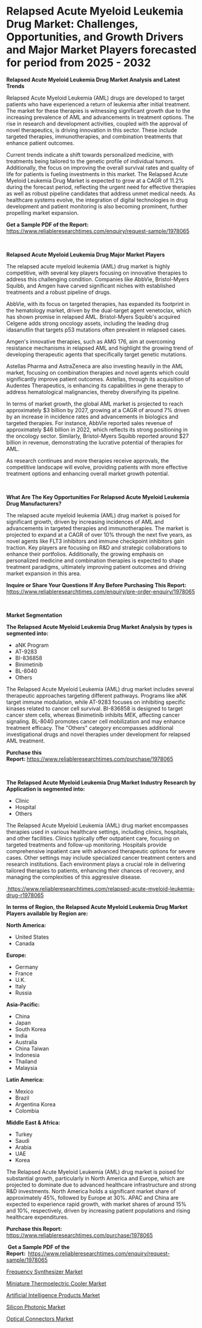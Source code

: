 <p><h1>Relapsed Acute Myeloid Leukemia Drug Market: Challenges, Opportunities, and Growth Drivers and Major Market Players forecasted for period from 2025 - 2032</h1></p><p><strong>Relapsed Acute Myeloid Leukemia Drug Market Analysis and Latest Trends</strong></p>
<p><p>Relapsed Acute Myeloid Leukemia (AML) drugs are developed to target patients who have experienced a return of leukemia after initial treatment. The market for these therapies is witnessing significant growth due to the increasing prevalence of AML and advancements in treatment options. The rise in research and development activities, coupled with the approval of novel therapeutics, is driving innovation in this sector. These include targeted therapies, immunotherapies, and combination treatments that enhance patient outcomes.</p><p>Current trends indicate a shift towards personalized medicine, with treatments being tailored to the genetic profile of individual tumors. Additionally, the focus on improving the overall survival rates and quality of life for patients is fueling investments in this market. The Relapsed Acute Myeloid Leukemia Drug Market is expected to grow at a CAGR of 11.2% during the forecast period, reflecting the urgent need for effective therapies as well as robust pipeline candidates that address unmet medical needs. As healthcare systems evolve, the integration of digital technologies in drug development and patient monitoring is also becoming prominent, further propelling market expansion.</p></p>
<p><strong>Get a Sample PDF of the Report:&nbsp;</strong> <a href="https://www.reliableresearchtimes.com/enquiry/request-sample/1978065?utm_campaign=2643&utm_medium=2&utm_source=Github&utm_content=ia&utm_term=09032025&utm_id=relapsed-acute-myeloid-leukemia-drug">https://www.reliableresearchtimes.com/enquiry/request-sample/1978065</a></p>
<p>&nbsp;</p>
<p><strong>Relapsed Acute Myeloid Leukemia Drug Major Market Players</strong></p>
<p><p>The relapsed acute myeloid leukemia (AML) drug market is highly competitive, with several key players focusing on innovative therapies to address this challenging condition. Companies like AbbVie, Bristol-Myers Squibb, and Amgen have carved significant niches with established treatments and a robust pipeline of drugs.</p><p>AbbVie, with its focus on targeted therapies, has expanded its footprint in the hematology market, driven by the dual-target agent venetoclax, which has shown promise in relapsed AML. Bristol-Myers Squibb's acquired Celgene adds strong oncology assets, including the leading drug idasanutlin that targets p53 mutations often prevalent in relapsed cases.</p><p>Amgen's innovative therapies, such as AMG 176, aim at overcoming resistance mechanisms in relapsed AML and highlight the growing trend of developing therapeutic agents that specifically target genetic mutations. </p><p>Astellas Pharma and AstraZeneca are also investing heavily in the AML market, focusing on combination therapies and novel agents which could significantly improve patient outcomes. Astellas, through its acquisition of Audentes Therapeutics, is enhancing its capabilities in gene therapy to address hematological malignancies, thereby diversifying its pipeline.</p><p>In terms of market growth, the global AML market is projected to reach approximately $3 billion by 2027, growing at a CAGR of around 7% driven by an increase in incidence rates and advancements in biologics and targeted therapies. For instance, AbbVie reported sales revenue of approximately $46 billion in 2022, which reflects its strong positioning in the oncology sector. Similarly, Bristol-Myers Squibb reported around $27 billion in revenue, demonstrating the lucrative potential of therapies for AML.</p><p>As research continues and more therapies receive approvals, the competitive landscape will evolve, providing patients with more effective treatment options and enhancing overall market growth potential.</p></p>
<p>&nbsp;</p>
<p><strong>What Are The Key Opportunities For Relapsed Acute Myeloid Leukemia Drug Manufacturers?</strong></p>
<p><p>The relapsed acute myeloid leukemia (AML) drug market is poised for significant growth, driven by increasing incidences of AML and advancements in targeted therapies and immunotherapies. The market is projected to expand at a CAGR of over 10% through the next five years, as novel agents like FLT3 inhibitors and immune checkpoint inhibitors gain traction. Key players are focusing on R&D and strategic collaborations to enhance their portfolios. Additionally, the growing emphasis on personalized medicine and combination therapies is expected to shape treatment paradigms, ultimately improving patient outcomes and driving market expansion in this area.</p></p>
<p><strong>Inquire or Share Your Questions If Any Before Purchasing This Report:</strong> <a href="https://www.reliableresearchtimes.com/enquiry/pre-order-enquiry/1978065?utm_campaign=2643&utm_medium=2&utm_source=Github&utm_content=ia&utm_term=09032025&utm_id=relapsed-acute-myeloid-leukemia-drug">https://www.reliableresearchtimes.com/enquiry/pre-order-enquiry/1978065</a></p>
<p>&nbsp;</p>
<p><strong>Market Segmentation</strong></p>
<p><strong>The Relapsed Acute Myeloid Leukemia Drug Market Analysis by types is segmented into:</strong></p>
<p><ul><li>aNK Program</li><li>AT-9283</li><li>BI-836858</li><li>Binimetinib</li><li>BL-8040</li><li>Others</li></ul></p>
<p><p>The Relapsed Acute Myeloid Leukemia (AML) drug market includes several therapeutic approaches targeting different pathways. Programs like aNK target immune modulation, while AT-9283 focuses on inhibiting specific kinases related to cancer cell survival. BI-836858 is designed to target cancer stem cells, whereas Binimetinib inhibits MEK, affecting cancer signaling. BL-8040 promotes cancer cell mobilization and may enhance treatment efficacy. The "Others" category encompasses additional investigational drugs and novel therapies under development for relapsed AML treatment.</p></p>
<p><strong>Purchase this Report:&nbsp;</strong><a href="https://www.reliableresearchtimes.com/purchase/1978065?utm_campaign=2643&utm_medium=2&utm_source=Github&utm_content=ia&utm_term=09032025&utm_id=relapsed-acute-myeloid-leukemia-drug">https://www.reliableresearchtimes.com/purchase/1978065</a></p>
<p>&nbsp;</p>
<p><strong>The Relapsed Acute Myeloid Leukemia Drug Market Industry Research by Application is segmented into:</strong></p>
<p><ul><li>Clinic</li><li>Hospital</li><li>Others</li></ul></p>
<p><p>The Relapsed Acute Myeloid Leukemia (AML) drug market encompasses therapies used in various healthcare settings, including clinics, hospitals, and other facilities. Clinics typically offer outpatient care, focusing on targeted treatments and follow-up monitoring. Hospitals provide comprehensive inpatient care with advanced therapeutic options for severe cases. Other settings may include specialized cancer treatment centers and research institutions. Each environment plays a crucial role in delivering tailored therapies to patients, enhancing their chances of recovery, and managing the complexities of this aggressive disease.</p></p>
<p><a href="https://www.reliableresearchtimes.com/relapsed-acute-myeloid-leukemia-drug-r1978065?utm_campaign=2643&utm_medium=2&utm_source=Github&utm_content=ia&utm_term=09032025&utm_id=relapsed-acute-myeloid-leukemia-drug">&nbsp;https://www.reliableresearchtimes.com/relapsed-acute-myeloid-leukemia-drug-r1978065</a></p>
<p><strong>In terms of Region, the Relapsed Acute Myeloid Leukemia Drug Market Players available by Region are:</strong></p>
<p>
    <p> <strong> North America: </strong>
        <ul>
            <li>United States</li>
            <li>Canada</li>
        </ul>
        </p> 
    <p> <strong> Europe: </strong>
        <ul>
            <li>Germany</li>
            <li>France</li>
            <li>U.K.</li>
            <li>Italy</li>
            <li>Russia</li>
        </ul>
        </p> 
    <p> <strong> Asia-Pacific: </strong>
        <ul>
            <li>China</li>
            <li>Japan</li>
            <li>South Korea</li>
            <li>India</li>
            <li>Australia</li>
            <li>China Taiwan</li>
            <li>Indonesia</li>
            <li>Thailand</li>
            <li>Malaysia</li>
        </ul>
        </p> 
    <p> <strong> Latin America: </strong>
        <ul>
            <li>Mexico</li>
            <li>Brazil</li>
            <li>Argentina Korea</li>
            <li>Colombia</li>
        </ul>
        </p> 
    <p> <strong> Middle East & Africa: </strong>
        <ul>
            <li>Turkey</li>
            <li>Saudi</li>
            <li>Arabia</li>
            <li>UAE</li>
            <li>Korea</li>
        </ul>
    </p>
    </p>
<p><p>The Relapsed Acute Myeloid Leukemia (AML) drug market is poised for substantial growth, particularly in North America and Europe, which are projected to dominate due to advanced healthcare infrastructure and strong R&D investments. North America holds a significant market share of approximately 45%, followed by Europe at 30%. APAC and China are expected to experience rapid growth, with market shares of around 15% and 10%, respectively, driven by increasing patient populations and rising healthcare expenditures.</p></p>
<p><strong>Purchase this Report: </strong><a href="https://www.reliableresearchtimes.com/purchase/1978065?utm_campaign=2643&utm_medium=2&utm_source=Github&utm_content=ia&utm_term=09032025&utm_id=relapsed-acute-myeloid-leukemia-drug">https://www.reliableresearchtimes.com/purchase/1978065</a></p>
<p>&nbsp;<strong>Get a Sample PDF of the Report:&nbsp;&nbsp;</strong><a href="https://www.reliableresearchtimes.com/enquiry/request-sample/1978065?utm_campaign=2643&utm_medium=2&utm_source=Github&utm_content=ia&utm_term=09032025&utm_id=relapsed-acute-myeloid-leukemia-drug">https://www.reliableresearchtimes.com/enquiry/request-sample/1978065</a></p>
<p><strong></strong></p>
<p><p><a href="https://www.linkedin.com/pulse/frequency-synthesizer-market-growth-study-offers-detailed-xbnse?utm_campaign=2643&utm_medium=2&utm_source=Github&utm_content=ia&utm_term=09032025&utm_id=relapsed-acute-myeloid-leukemia-drug">Frequency Synthesizer Market</a></p><p><a href="https://www.linkedin.com/pulse/providing-industry-analysis-andforecasts-between-2025-ngzkc?utm_campaign=2643&utm_medium=2&utm_source=Github&utm_content=ia&utm_term=09032025&utm_id=relapsed-acute-myeloid-leukemia-drug">Miniature Thermoelectric Cooler Market</a></p><p><a href="https://www.linkedin.com/pulse/artificial-intelligence-products-market-segmentation-applications-3eezc?utm_campaign=2643&utm_medium=2&utm_source=Github&utm_content=ia&utm_term=09032025&utm_id=relapsed-acute-myeloid-leukemia-drug">Artificial Intelligence Products Market</a></p><p><a href="https://www.linkedin.com/pulse/silicon-photonic-market-overview-size-value-predicted-rpele?utm_campaign=2643&utm_medium=2&utm_source=Github&utm_content=ia&utm_term=09032025&utm_id=relapsed-acute-myeloid-leukemia-drug">Silicon Photonic Market</a></p><p><a href="https://www.linkedin.com/pulse/global-growth-optical-connectors-market-projected-57-bssnc?utm_campaign=2643&utm_medium=2&utm_source=Github&utm_content=ia&utm_term=09032025&utm_id=relapsed-acute-myeloid-leukemia-drug">Optical Connectors Market</a></p></p>